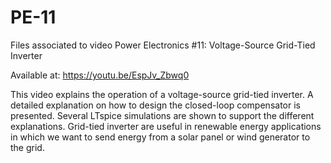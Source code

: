 # PE-11
Files associated to video Power Electronics #11: Voltage-Source Grid-Tied Inverter

Available at: https://youtu.be/EspJv_Zbwq0

This video explains the operation of a voltage-source grid-tied inverter. A detailed explanation on how to design the closed-loop compensator is presented. Several LTspice simulations are shown to support the different explanations. Grid-tied inverter are useful in renewable energy applications in which we want to send energy from a solar panel or wind generator to the grid.
